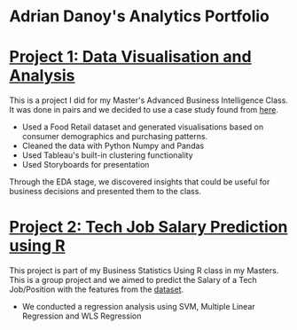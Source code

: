 # Adrian Danoy's Analytics Portfolio


# [Project 1: Data Visualisation and Analysis](https://github.com/lolorangey/DataViz-AnalysisCaseStudy)

This is a project I did for my Master's Advanced Business Intelligence Class. It was done in pairs and we decided to use a case study found from [here](https://github.com/nailson/ifood-data-business-analyst-test).

* Used a Food Retail dataset and generated visualisations based on consumer demographics and purchasing patterns.
* Cleaned the data with Python Numpy and Pandas
* Used Tableau's built-in clustering functionality
* Used Storyboards for presentation 

Through the EDA stage, we discovered insights that could be useful for business decisions and presented them to the class.


# [Project 2: Tech Job Salary Prediction using R](https://github.com/lolorangey/TechJobSalaryPred)

This project is part of my Business Statistics Using R class in my Masters. This is a group project and we aimed to predict the Salary of a Tech Job/Position with the features from the [dataset](https://www.kaggle.com/datasets/thedevastator/jobs-dataset-from-glassdoor?select=salary_data_cleaned.csv). 

* We conducted a regression analysis using SVM, Multiple Linear Regression and WLS Regression
